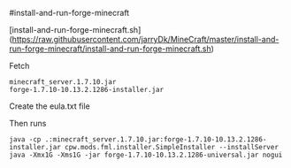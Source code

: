 #install-and-run-forge-minecraft

[install-and-run-forge-minecraft.sh] (https://raw.githubusercontent.com/jarryDk/MineCraft/master/install-and-run-forge-minecraft/install-and-run-forge-minecraft.sh)

Fetch

    minecraft_server.1.7.10.jar
    forge-1.7.10-10.13.2.1286-installer.jar

Create the eula.txt file

Then runs

    java -cp .:minecraft_server.1.7.10.jar:forge-1.7.10-10.13.2.1286-installer.jar cpw.mods.fml.installer.SimpleInstaller --installServer
    java -Xmx1G -Xms1G -jar forge-1.7.10-10.13.2.1286-universal.jar nogui

